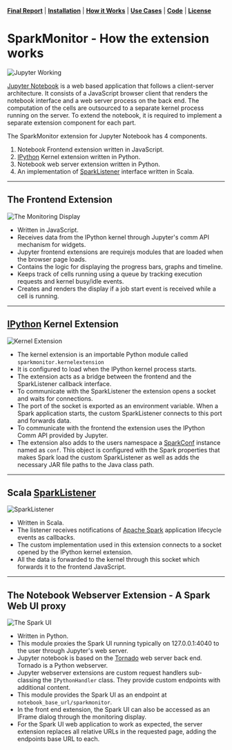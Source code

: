 
**[Final Report](index.md)** |
**[Installation](install.md)** |
**[How it Works](how.md)** |
**[Use Cases](usecases.md)** |
**[Code](https://github.com/krishnan-r/sparkmonitor)** |
**[License](https://github.com/krishnan-r/sparkmonitor/blob/master/LICENSE.md)**


# SparkMonitor - How the extension works

![Jupyter Working](https://user-images.githubusercontent.com/6822941/29751909-f040c276-8b71-11e7-951b-ff3cd3af6874.png)  

[Jupyter Notebook](http://jupyter.org/) is a web based application that follows a client-server architecture. It consists of a JavaScript browser client that renders the notebook interface and a web server process on the back end. The computation of the cells are outsourced to a separate kernel process running on the server. To extend the notebook, it is required to implement a separate extension component for each part.

The SparkMonitor extension for Jupyter Notebook has 4 components.

1. Notebook Frontend extension written in JavaScript.
2. [IPython](https://ipython.org/) Kernel extension written in Python.
3. Notebook web server extension written in Python.
4. An implementation of [SparkListener](https://spark.apache.org/docs/latest/api/scala/index.html#org.apache.spark.scheduler.SparkListener) interface written in Scala.

---
## The Frontend Extension
![The Monitoring Display](https://user-images.githubusercontent.com/6822941/29601568-d5e42934-87f9-11e7-9780-3cd3a0d8d86b.png)
- Written in JavaScript.
- Receives data from the IPython kernel through Jupyter's comm API mechanism for widgets.
- Jupyter frontend extensions are requirejs modules that are loaded when the browser page loads.
- Contains the logic for displaying the progress bars, graphs and timeline.
- Keeps track of cells running using a queue by tracking execution requests and kernel busy/idle events.
- Creates and renders the display if a job start event is received while a cell is running.

---
## [IPython](https://ipython.org/) Kernel Extension
![Kernel Extension](https://user-images.githubusercontent.com/6822941/29601566-d5e276a2-87f9-11e7-884e-95d66beaecd4.png)
- The kernel extension is an importable Python module called `sparkmonitor.kernelextension`
- It is configured to load when the IPython kernel process starts.
- The extension acts as a bridge between the frontend and the SparkListener callback interface.
- To communicate with the SparkListener the extension opens a socket and waits for connections.
- The port of the socket is exported as an environment variable. When a Spark application starts, the custom SparkListener connects to this port and forwards data.
- To communicate with the frontend the extension uses the IPython Comm API provided by Jupyter. 
- The extension also adds to the users namespace a [SparkConf](http://spark.apache.org/docs/2.1.0/api/python/pyspark.html#pyspark.SparkConf) instance named as `conf`. This object is configured with the Spark properties that makes Spark load the custom SparkListener as well as adds the necessary JAR file paths to the Java class path.


---
## Scala [SparkListener](https://spark.apache.org/docs/latest/api/scala/index.html#org.apache.spark.scheduler.SparkListener)
![SparkListener](https://user-images.githubusercontent.com/6822941/29601567-d5e3cc96-87f9-11e7-9cb5-878411bbd2f5.png)
- Written in Scala.
- The listener receives notifications of [Apache Spark](https://spark.apache.org/) application lifecycle events as callbacks.
- The custom implementation used in this extension connects to a socket opened by the IPython kernel extension.
- All the data is forwarded to the kernel through this socket which forwards it to the frontend JavaScript.

---
## The Notebook Webserver Extension - A Spark Web UI proxy
![The Spark UI](https://user-images.githubusercontent.com/6822941/29601565-d5dfb76e-87f9-11e7-9fd4-87522989d2d5.png)
- Written in Python.
- This module proxies the Spark UI running typically on 127.0.0.1:4040 to the user through Jupyter's web server.
- Jupyter notebook is based on the [Tornado](http://www.tornadoweb.org/en/stable/) web server back end. Tornado is a Python webserver.
- Jupyter webserver extensions are custom request handlers sub-classing the `IPythonHandler` class. They provide custom endpoints with additional content.
- This module provides the Spark UI as an endpoint at `notebook_base_url/sparkmonitor`.
- In the front end extension, the Spark UI can also be accessed as an IFrame dialog through the monitoring display.
- For the Spark UI web application to work as expected, the server extension replaces all relative URLs in the requested page, adding the endpoints base URL to each.
